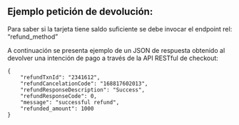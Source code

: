 ## Ejemplo petición de devolución:

Para saber si la tarjeta tiene saldo suficiente se debe invocar el endpoint rel: “refund_method”
 
A continuación se presenta ejemplo de un JSON de respuesta obtenido al devolver una intención de pago a través de la API RESTful de checkout:

```
{
    "refundTxnId": "2341612",
    "refundCancelationCode": "168817602013",
    "refundResponseDescription": "Success",
    "refundResponseCode": 0,
    "message": "successful refund",
    "refunded_amount": 1000
}
```


